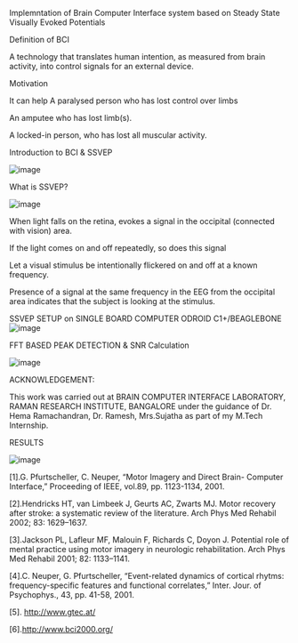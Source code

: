 Implemntation of Brain Computer Interface system based on Steady State Visually Evoked Potentials

Definition of BCI

A technology that translates human intention, as measured from brain activity, into control signals for an external device.

Motivation

It can help
  A paralysed person who has lost control over limbs
  
  An amputee who has lost limb(s).
  
  A locked-in person, who has lost all muscular activity.

Introduction to BCI & SSVEP

![image](https://user-images.githubusercontent.com/117635899/213844843-8915d423-9dec-423a-9f1c-eeeb46d92a63.png)

What is SSVEP?

![image](https://user-images.githubusercontent.com/117635899/213844876-b93732e0-4b91-4497-a9d9-d99bd7e134cf.png)

  When light falls on the retina, evokes a signal in the occipital (connected with vision) area.

  If the light comes on and off repeatedly, so does this signal

  Let a visual stimulus be intentionally flickered on and off at a  known frequency. 

  Presence of a signal at the same frequency in the EEG from the occipital area indicates that the subject is looking at the stimulus.
  
SSVEP SETUP on SINGLE BOARD COMPUTER ODROID C1+/BEAGLEBONE
![image](https://user-images.githubusercontent.com/117635899/213845591-18b1df7c-c04e-4bae-b27e-7b5fd4b4b2cd.png)


FFT BASED PEAK DETECTION & SNR Calculation

![image](https://user-images.githubusercontent.com/117635899/213845486-e01f5478-52ca-4b9c-9e93-639fb437e949.png)

ACKNOWLEDGEMENT:

This work was carried out at BRAIN COMPUTER INTERFACE LABORATORY, RAMAN RESEARCH INSTITUTE, BANGALORE under the guidance of Dr. Hema Ramachandran, Dr. Ramesh, Mrs.Sujatha as part of my M.Tech Internship.

RESULTS

![image](https://user-images.githubusercontent.com/117635899/213845200-d82c5cdc-389a-4e4d-a75f-741441302999.png)

[1].G. Pfurtscheller, C. Neuper, “Motor Imagery and Direct Brain- Computer Interface,” Proceeding of IEEE, vol.89, pp. 1123-1134, 2001.

[2].Hendricks HT, van Limbeek J, Geurts AC, Zwarts MJ. Motor recovery after stroke: a systematic review of the literature. Arch Phys Med Rehabil 2002; 83: 1629–1637.

[3].Jackson PL, Lafleur MF, Malouin F, Richards C, Doyon J. Potential role of mental practice using motor imagery in neurologic rehabilitation. Arch Phys Med Rehabil 2001; 82: 1133–1141.

[4].C. Neuper, G. Pfurtscheller, “Event-related dynamics of cortical rhytms: frequency-specific features and functional correlates,” Inter. Jour. of Psychophys., 43, pp. 41-58, 2001.

[5]. http://www.gtec.at/

[6].http://www.bci2000.org/






